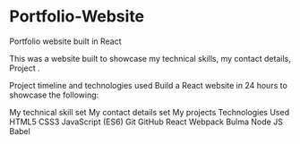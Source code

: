# Portfolio-Website
Portfolio website built in React

This was a website built to showcase my technical skills, my contact details, Project .

Project timeline and technologies used
Build a React website in 24 hours to showcase the following:

My technical skill set
My contact details set
My projects
Technologies Used
HTML5
CSS3
JavaScript (ES6)
Git
GitHub
React
Webpack
Bulma
Node JS
Babel
